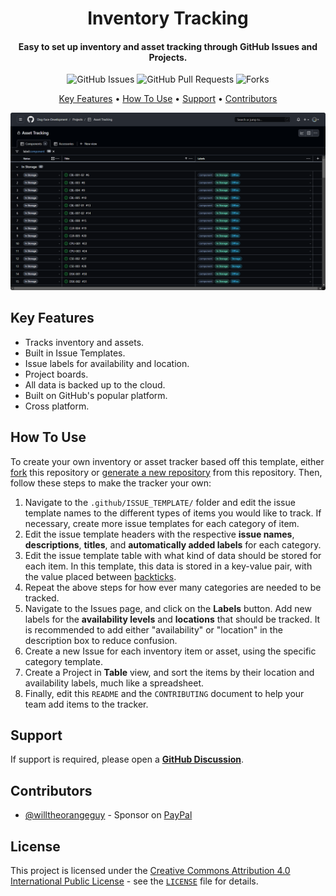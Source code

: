 <!-- Logo -->
<h1 align="center">
  Inventory Tracking
  <br>
</h1>

<!-- Copy -->
<h4 align="center">Easy to set up inventory and asset tracking through GitHub Issues and Projects.</h4>

<!-- Badges -->
<div align="center">
  <!-- Issues -->
  <img alt="GitHub Issues" src="https://img.shields.io/github/issues/Dog-Face-Development/inventory-tracking">
  <!-- Pull Requests -->
  <img alt="GitHub Pull Requests" src="https://img.shields.io/github/issues-pr/Dog-Face-Development/inventory-tracking">
  <!-- Forks -->
  <img alt="Forks" src="https://img.shields.io/github/forks/Dog-Face-Development/inventory-tracking?style=social">
</div>

<!-- Navigation -->
<p align="center">
  <a href="#key-features">Key Features</a> •
  <a href="#how-to-use">How To Use</a> •
  <a href="#support">Support</a> •
  <a href="#contributors">Contributors</a>
</p>

<!-- Screenshot(s) -->
![screenshot](board.png)

## Key Features

* Tracks inventory and assets.
* Built in Issue Templates.
* Issue labels for availability and location.
* Project boards.
* All data is backed up to the cloud.
* Built on GitHub's popular platform.
* Cross platform.

## How To Use

To create your own inventory or asset tracker based off this template, either [fork](https://github.com/Dog-Face-Development/inventory-tracking/fork) this repository or [generate a new repository](https://github.com/Dog-Face-Development/inventory-tracking/generate) from this repository. Then, follow these steps to make the tracker your own:

1. Navigate to the `.github/ISSUE_TEMPLATE/` folder and edit the issue template names to the different types of items you would like to track. If necessary, create more issue templates for each category of item.
2. Edit the issue template headers with the respective **issue names**, **descriptions**, **titles**, and **automatically added labels** for each category.
3. Edit the issue template table with what kind of data should be stored for each item. In this template, this data is stored in a key-value pair, with the value placed between [backticks](https://en.wikipedia.org/wiki/Backtick).
4. Repeat the above steps for how ever many categories are needed to be tracked.
5. Navigate to the Issues page, and click on the **Labels** button. Add new labels for the **availability levels** and **locations** that should be tracked. It is recommended to add either "availability" or "location" in the description box to reduce confusion.
6. Create a new Issue for each inventory item or asset, using the specific category template.
7. Create a Project in **Table** view, and sort the items by their location and availability labels, much like a spreadsheet.
8. Finally, edit this `README` and the `CONTRIBUTING` document to help your team add items to the tracker.

## Support

If support is required, please open a **[GitHub Discussion](https://github.com/Dog-Face-Development/Periodic-Table-Info/discussions)**.

## Contributors

* [@willtheorangeguy](https://github.com/willtheorangeguy) - Sponsor on [PayPal](https://paypal.me/wvdg44?country.x=CA&locale.x=en_US)

## License

This project is licensed under the [Creative Commons Attribution 4.0 International Public License](https://creativecommons.org/licenses/by/4.0/) - see the [`LICENSE`](LICENSE.md) file for details.
